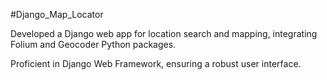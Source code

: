 #Django_Map_Locator

Developed a Django web app for location search and mapping, integrating Folium and Geocoder Python packages.

Proficient in Django Web Framework, ensuring a robust user interface.
